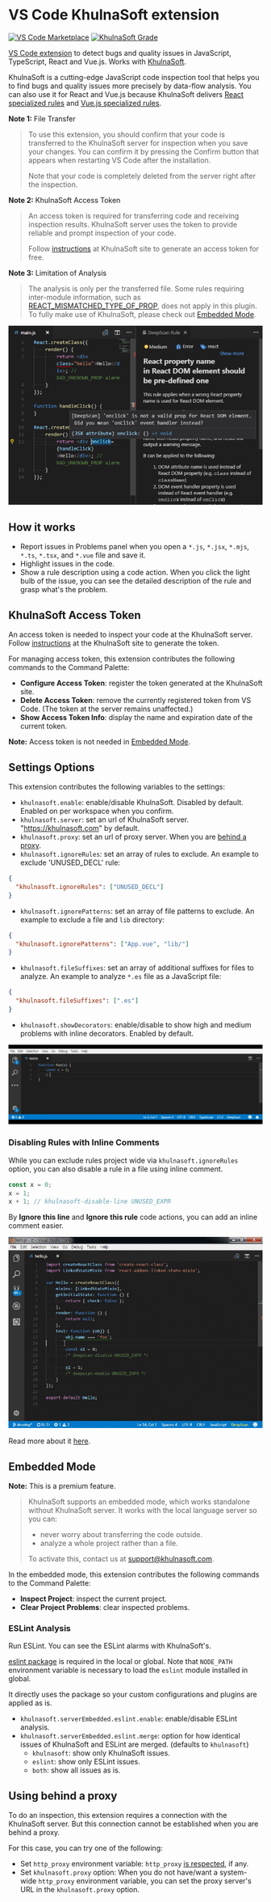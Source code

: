 # VS Code KhulnaSoft extension

[![VS Code Marketplace](https://vsmarketplacebadges.dev/version/KhulnaSoft.vscode-khulnasoft.svg)](https://marketplace.visualstudio.com/items/KhulnaSoft.vscode-khulnasoft)
[![KhulnaSoft Grade](https://khulnasoft.com/api/projects/1808/branches/7873/badge/grade.png)](https://khulnasoft.com/dashboard/#view=project&pid=1808&bid=7873)

[VS Code extension](https://marketplace.visualstudio.com/items/KhulnaSoft.vscode-khulnasoft) to detect bugs and quality issues in JavaScript, TypeScript, React and Vue.js. Works with [KhulnaSoft](https://khulnasoft.com).

KhulnaSoft is a cutting-edge JavaScript code inspection tool that helps you to find bugs and quality issues more precisely by data-flow analysis. You can also use it for React and Vue.js because KhulnaSoft delivers [React specialized rules](https://khulnasoft.com/docs/rules/#react) and [Vue.js specialized rules](https://khulnasoft.com/docs/rules/#vue).

**Note 1:** File Transfer

> To use this extension, you should confirm that your code is transferred to the KhulnaSoft server for inspection when you save your changes.
> You can confirm it by pressing the Confirm button that appears when restarting VS Code after the installation.
>
> Note that your code is completely deleted from the server right after the inspection.

**Note 2:** KhulnaSoft Access Token

> An access token is required for transferring code and receiving inspection results.
> KhulnaSoft server uses the token to provide reliable and prompt inspection of your code.
>
> Follow [instructions](https://khulnasoft.com/docs/khulnasoft/vscode#token) at KhulnaSoft site to generate an access token for free.

**Note 3:** Limitation of Analysis

> The analysis is only per the transferred file. Some rules requiring inter-module information, such as [REACT_MISMATCHED_TYPE_OF_PROP](https://khulnasoft.com/docs/rules/react-mismatched-type-of-prop), does not apply in this plugin. To fully make use of KhulnaSoft, please check out [Embedded Mode](#embedded-mode).

![Navigation](client/resources/preview.png)

## How it works

- Report issues in Problems panel when you open a `*.js`, `*.jsx`, `*.mjs`, `*.ts`, `*.tsx`, and `*.vue` file and save it.
- Highlight issues in the code.
- Show a rule description using a code action. When you click the light bulb of the issue, you can see the detailed description of the rule and grasp what's the problem.

## KhulnaSoft Access Token

An access token is needed to inspect your code at the KhulnaSoft server. Follow [instructions](https://khulnasoft.com/docs/khulnasoft/vscode#token) at the KhulnaSoft site to generate the token.

For managing access token, this extension contributes the following commands to the Command Palette:

- **Configure Access Token**: register the token generated at the KhulnaSoft site.
- **Delete Access Token**: remove the currently registered token from VS Code. (The token at the server remains unaffected.)
- **Show Access Token Info**: display the name and expiration date of the current token.

**Note:** Access token is not needed in [Embedded Mode](#embedded-mode).

## Settings Options

This extension contributes the following variables to the settings:

- `khulnasoft.enable`: enable/disable KhulnaSoft. Disabled by default. Enabled on per workspace when you confirm.
- `khulnasoft.server`: set an url of KhulnaSoft server. "https://khulnasoft.com" by default.
- `khulnasoft.proxy`: set an url of proxy server. When you are [behind a proxy](#using-behind-a-proxy).
- `khulnasoft.ignoreRules`: set an array of rules to exclude.
  An example to exclude 'UNUSED_DECL' rule:

```json
{
  "khulnasoft.ignoreRules": ["UNUSED_DECL"]
}
```

- `khulnasoft.ignorePatterns`: set an array of file patterns to exclude.
  An example to exclude a file and `lib` directory:

```json
{
  "khulnasoft.ignorePatterns": ["App.vue", "lib/"]
}
```

- `khulnasoft.fileSuffixes`: set an array of additional suffixes for files to analyze.
  An example to analyze `*.es` file as a JavaScript file:

```json
{
  "khulnasoft.fileSuffixes": [".es"]
}
```

- `khulnasoft.showDecorators`: enable/disable to show high and medium problems with inline decorators. Enabled by default.

![Showing problems with inline decorators](client/resources/decorations.gif)

### Disabling Rules with Inline Comments

While you can exclude rules project wide via `khulnasoft.ignoreRules` option, you can also disable a rule in a file using inline comment.

```javascript
const x = 0;
x = 1;
x + 1; // khulnasoft-disable-line UNUSED_EXPR
```

By **Ignore this line** and **Ignore this rule** code actions, you can add an inline comment easier.

![Disabling rules](client/resources/disabling-rules.gif)

Read more about it [here](https://khulnasoft.com/docs/get-started/disabling-rules/).

## Embedded Mode

**Note:** This is a premium feature.

> KhulnaSoft supports an embedded mode, which works standalone without KhulnaSoft server. It works with the local language server so you can:
>
> - never worry about transferring the code outside.
> - analyze a whole project rather than a file.
>
> To activate this, contact us at [support@khulnasoft.com](mailto:support@khulnasoft.com).

In the embedded mode, this extension contributes the following commands to the Command Palette:

- **Inspect Project**: inspect the current project.
- **Clear Project Problems**: clear inspected problems.

### ESLint Analysis

Run ESLint. You can see the ESLint alarms with KhulnaSoft's.

[eslint package](https://www.npmjs.com/package/eslint) is required in the local or global. Note that `NODE_PATH` environment variable is necessary to load the `eslint` module installed in global.

It directly uses the package so your custom configurations and plugins are applied as is.

- `khulnasoft.serverEmbedded.eslint.enable`: enable/disable ESLint analysis.
- `khulnasoft.serverEmbedded.eslint.merge`: option for how identical issues of KhulnaSoft and ESLint are merged. (defaults to `khulnasoft`)
  - `khulnasoft`: show only KhulnaSoft issues.
  - `eslint`: show only ESLint issues.
  - `both`: show all issues as is.

## Using behind a proxy

To do an inspection, this extension requires a connection with the KhulnaSoft server. But this connection cannot be established when you are behind a proxy.

For this case, you can try one of the following:

- Set `http_proxy` environment variable: `http_proxy` [is respected](https://www.npmjs.com/package/axios#request-config), if any.
- Set `khulnasoft.proxy` option: When you do not have/want a system-wide `http_proxy` environment variable, you can set the proxy server's URL in the `khulnasoft.proxy` option.

